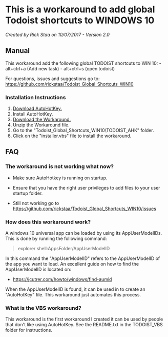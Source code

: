 # This is a workaround to add global Todoist shortcuts to WINDOWS 10

_Created by Rick Staa on 10/07/2017 - Version 2.0_

## Manual

This workaround add the following global TODOIST shortcuts to WIN 10:
    \- alt+ctrl+a (Add new task)
    \- alt+ctrl+s (open todoist)

For questions, issues and suggestions go to: <https://github.com/rickstaa/Todoist_Global_Shortcuts_WIN10>

### Installation Instructions

1.  [Download AutoHotKey.](https://autohotkey.com/)
2.  Install AutoHotKey.
3.  [Download the Workaround.](https://github.com/rickstaa/Todoist_Global_Shortcuts_WIN10/archive/master.zip)
4.  Unzip the Workaround file.
5.  Go to the "Todoist_Global_Shortcuts_WIN10\\TODOIST_AHK" folder.
6.  Click on the "installer.vbs" file to install the workaround.

## FAQ

### The workaround is not working what now?

-   Make sure AutoHotkey is running on startup.

-   Ensure that you have the right user privileges to add files to your user startup folder.

-   Still not working go to <https://github.com/rickstaa/Todoist_Global_Shortcuts_WIN10/issues>

### How does this workaround work?

A windows 10 universal app can be loaded by using its AppUserModelIDs. This is done by running the following command:

> explorer shell:AppsFolder/AppUserModelID

In this command the "AppUserModelID" refers to the AppUserModelID of the app you want to load. An excellent guide on how to find the AppUserModelID
is located on:

-   <https://jcutrer.com/howto/windows/find-aumid>

When the AppUserModelID is found, it can be used in to create an "AutoHotKey" file. This workaround just automates this process.

### What is the VBS workaround?

This workaround is the first workaround I created it can be used by people that don't like using AutoHotKey. See the README.txt in the TODOIST_VBS folder 
for instructions.
